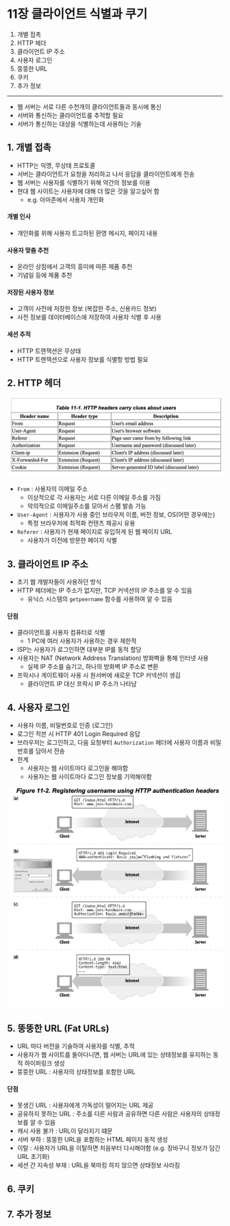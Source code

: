 # 11장 클라이언트 식별과 쿠기

1. 개별 접촉
2. HTTP 헤더
3. 클라이언트 IP 주소
4. 사용자 로그인
5. 뚱뚱한 URL
6. 쿠키
7. 추가 정보

---

- 웹 서버는 서로 다른 수천개의 클라이언트들과 동시에 통신
- 서버와 통신하는 클라이언트를 추적할 필요
- 서버가 통신하는 대상을 식별하는데 사용하는 기술

## 1. 개별 접촉

- HTTP는 익명, 무상태 프로토콜
- 서버는 클라이언트가 요청을 처리하고 나서 응답을 클라이언트에게 전송
- 웹 서버는 사용자를 식별하기 위해 약간의 정보를 이용
- 현대 웹 사이트는 사용자에 대해 더 많은 것을 알고싶어 함
    - e.g. 아마존에서 사용자 개인화

#### 개별 인사

- 개인화를 위해 사용자 트고하된 환영 메시지, 페이지 내용

#### 사용자 맞춤 추천

- 온라인 상점에서 고객의 흥미에 따른 제품 추천
- 기념일 등에 제품 추천

#### 저장된 사용자 정보

- 고객이 사전에 저장한 정보 (복잡한 주소, 신용카드 정보)
- 사전 정보를 데이터베이스에 저장하여 사용자 식별 후 사용

#### 세션 추적

- HTTP 트랜잭션은 무상태
- HTTP 트랜잭션으로 사용자 정보를 식별항 방법 필요

## 2. HTTP 헤더

![img.png](img.png)

- `From` : 사용자의 이메일 주소
    - 이상적으로 각 사용자는 서로 다른 이메일 주소를 가짐
    - 악의적으로 이메일주소를 모아서 스팸 발송 가능
- `User-Agent` : 사용자가 사용 중인 브라우저 이름, 버전 정보, OS(어떤 경우에는)
    - 특정 브라우저에 최적화 컨텐츠 제공시 유용
- `Referer` : 사용자가 현재 페이지로 유입하게 된 웹 페이지 URL
    - 사용자가 이전에 방문한 페이지 식별

## 3. 클라이언트 IP 주소

- 초기 웹 개발자들이 사용하던 방식
- HTTP 헤더에는 IP 주소가 없지만, TCP 커넥션의 IP 주소를 알 수 있음
    - 유닉스 시스템의 `getpeername` 함수를 사용하여 알 수 있음

#### 단점

- 클라이언트를 사용자 컴퓨터로 식별
    - 1 PC에 여러 사용자가 사용하는 경우 제한적
- ISP는 사용자가 로그인하면 대부분 IP를 동적 할당
- 사용자는 NAT (Network Address Translation) 방화벽을 통해 인터넷 사용
    - 실제 IP 주소를 숨기고, 하나의 방화벽 IP 주소로 변환
- 프락시나 게이트웨이 사용 시 원서버에 새로운 TCP 커넥션이 생김
    - 클라이언트 IP 대신 프락시 IP 주소가 나타남

## 4. 사용자 로그인

- 사용자 이름, 비밀번호로 인증 (로그인)
- 로그인 적븐 시 HTTP 401 Login Required 응답
- 브라우저는 로그인하고, 다음 요청부터 `Authorization` 헤더에 사용자 이름과 비밀번호를 담아서 전송
- 한계
    - 사용자는 웹 사이트마다 로그인을 해야함
    - 사용자는 웹 사이트마다 로그인 정보를 기억해야함

![img_1.png](img_1.png)

## 5. 뚱뚱한 URL (Fat URLs)

- URL 마다 버전을 기술하여 사용자를 식별, 추적
- 사용자가 웹 사이트를 돌아다니면, 웹 서버는 URL에 있는 상태정보를 유지하는 동적 하이퍼링크 생성
- 뚱뚱한 URL : 사용자의 상태정보를 포함한 URL

#### 단점

- 못생긴 URL : 사용자에게 가독성이 떨어지는 URL 제공
- 공유하지 못하는 URL : 주소를 다른 사람과 공유하면 다른 사람은 사용자의 상태정보를 알 수 있음
- 캐시 사용 불가 : URL이 달라지기 떄문
- 서버 부하 : 뚱뚱한 URL을 포함하는 HTML 페이지 동적 생성
- 이탈 : 사용자가 URL을 이탈하면 처음부터 다시해야함 (e.g. 장바구니 정보가 담긴 URL 초기화)
- 세션 간 지속성 부재 : URL을 북마킹 하지 않으면 상태정보 사라짐

## 6. 쿠키

## 7. 추가 정보